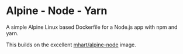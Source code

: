 # Alpine - Node - Yarn

A simple Alpine Linux based Dockerfile for a Node.js app with npm and yarn.

This builds on the excellent [mhart/alpine-node](https://github.com/mhart/alpine-node) image.
